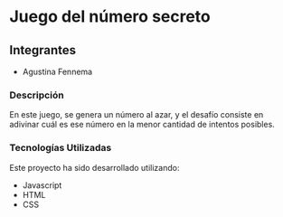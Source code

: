 # Juego del número secreto

## Integrantes
- Agustina Fennema

### Descripción
En este juego, se genera un número al azar, y el desafío consiste en adivinar cuál es ese número en la menor cantidad de intentos posibles.

### Tecnologías Utilizadas
Este proyecto ha sido desarrollado utilizando:
- Javascript
- HTML
- CSS
